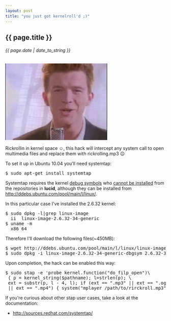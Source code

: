 ```yaml
---
layout: post
title: "you just got kernelroll'd ;)"
---
```


## {{ page.title }}

###### {{ page.date | date_to_string }}

**[![](/assets/img/56.png)](/assets/img/56.png)**

Rickrollin in kernel space &#9786;, this hack will intercept any system call to open multimedia files and replace them with rickrolling.mp3 &#128521;

To set it up in Ubuntu 10.04 you'll need systemtap:

<pre class="sh_sh">
$ sudo apt-get install systemtap
</pre>

Systemtap requires the kernel [debug symbols](http://en.wikipedia.org/wiki/Debug_symbol) who [cannot be installed](https://bugs.launchpad.net/ubuntu/+source/linux/+bug/289087) from the repositories in **lucid**, although they can be installed from <http://ddebs.ubuntu.com/pool/main/l/linux/>.

In this particular case I've installed the 2.6.32 kernel:

<pre class="sh_sh">
$ sudo dpkg -l|grep linux-image
  ii  linux-image-2.6.32-34-generic
$ uname -m
  x86_64
</pre>

Therefore I'll download the following files(~450MB):

<pre class="sh_sh">
$ wget http://ddebs.ubuntu.com/pool/main/l/linux/linux-image-2.6.32-34-generic-dbgsym_2.6.32-34.77_amd64.ddeb
$ sudo dpkg -i linux-image-2.6.32-34-generic-dbgsym_2.6.32-34.77_amd64.ddeb
</pre>

Upon completion, the hack can be enabled this way:

<pre class="sh_sh">
$ sudo stap -e 'probe kernel.function("do_filp_open")\
 { p = kernel_string($pathname); l=strlen(p); \
 ext = substr(p, l - 4, l); if (ext == ".mp3" || ext == ".ogg" \
 || ext == ".mp4") { system("mplayer /path/to/rirckroll.mp3"); }}'
</pre>

If you're curious about other stap user cases, take a look at the documentation:

- http://sources.redhat.com/systemtap/
